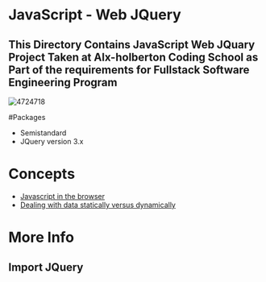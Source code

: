 # JavaScript - Web JQuery
## This Directory Contains JavaScript Web JQuary Project Taken at Alx-holberton Coding School as Part of the requirements for Fullstack Software Engineering Program

![4724718](https://user-images.githubusercontent.com/85700432/198125628-068b609d-0f77-43c6-935d-bcf380dea649.jpg)

#Packages
* Semistandard
* JQuery version 3.x

# Concepts
* [Javascript in the browser](https://alx-intranet.hbtn.io/concepts/3)
* [Dealing with data statically versus dynamically](https://alx-intranet.hbtn.io/concepts/35)


# More Info
## Import JQuery
<head>
    <script src="https://code.jquery.com/jquery-3.2.1.min.js"></script>
</head>
